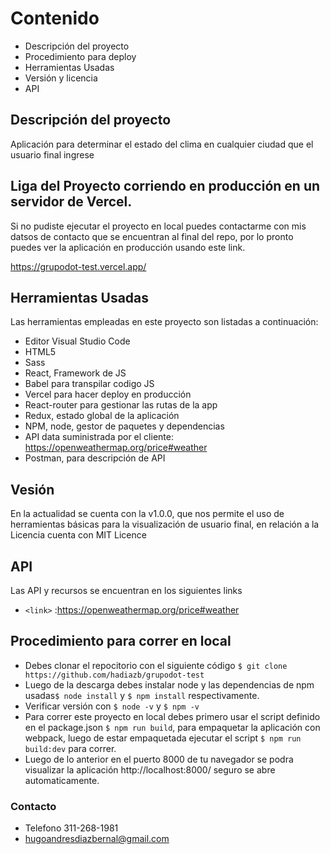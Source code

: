 # Contenido

- Descripción del proyecto
- Procedimiento para deploy
- Herramientas Usadas
- Versión y licencia
- API


## Descripción del proyecto

Aplicación para determinar el estado del clima en cualquier ciudad que el usuario final ingrese

## Liga del Proyecto corriendo en producción en un servidor de Vercel.

Si no pudiste ejecutar el proyecto en local puedes contactarme con mis datsos de contacto que se encuentran al final del repo, por lo pronto puedes ver la aplicación en producción usando este link.

https://grupodot-test.vercel.app/

## Herramientas Usadas

Las herramientas empleadas en este proyecto son listadas a continuación:

- Editor Visual Studio Code
- HTML5
- Sass
- React, Framework de JS
- Babel para transpilar codigo JS
- Vercel para hacer deploy en producción
- React-router para gestionar las rutas de la app
- Redux, estado global de la aplicación
- NPM, node, gestor de paquetes y dependencias
- API data suministrada por el cliente: https://openweathermap.org/price#weather
- Postman, para descripción de API

## Vesión

En la actualidad se cuenta con la v1.0.0, que nos permite el uso de herramientas básicas para la visualización de usuario final, en relación a la Licencia cuenta con MIT Licence

## API

Las API y recursos se encuentran en los siguientes links

- `<link>` :<https://openweathermap.org/price#weather>

## Procedimiento para correr en local

- Debes clonar el repocitorio con el siguiente código `$ git clone https://github.com/hadiazb/grupodot-test`
- Luego de la descarga debes instalar node y las dependencias de npm usadas`$ node install` y `$ npm install` respectivamente.
- Verificar versión con `$ node -v` y `$ npm -v`
- Para correr este proyecto en local debes primero usar el script definido en el package.json `$ npm run build`, para empaquetar la aplicación con webpack, luego de estar empaquetada ejecutar el script `$ npm run build:dev` para correr.
- Luego de lo anterior en el puerto 8000 de tu navegador se podra visualizar la aplicación http://localhost:8000/ seguro se abre automaticamente.


### Contacto

- Telefono 311-268-1981
- <hugoandresdiazbernal@gmail.com>
